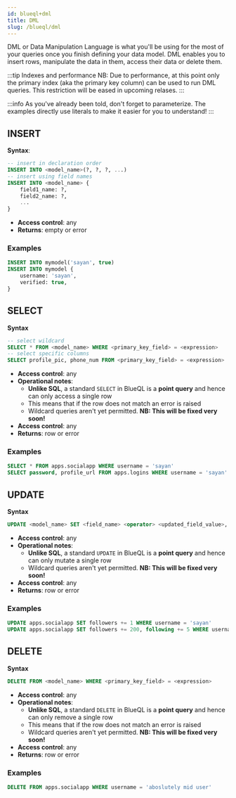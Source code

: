 ```yaml
---
id: blueql+dml
title: DML
slug: /blueql/dml
---
```


DML or Data Manipulation Language is what you'll be using for the most of your queries once you finish defining your data model. DML enables you to insert rows, manipulate the data in them, access their data or delete them.

:::tip Indexes and performance
NB: Due to performance, at this point only the primary index (aka the primary key column) can be used to run DML queries. This
restriction will be eased in upcoming relases.
:::

:::info
As you've already been told, don't forget to parameterize. The examples directly use literals to make it easier for you to understand!
:::

## INSERT

**Syntax**:
```sql
-- insert in declaration order
INSERT INTO <model_name>(?, ?, ?, ...)
-- insert using field names
INSERT INTO <model_name> {
    field1_name: ?,
    field2_name: ?,
    ...
}
```

- **Access control**: any
- **Returns**: empty or error

### Examples

```sql
INSERT INTO mymodel('sayan', true)
INSERT INTO mymodel {
    username: 'sayan',
    verified: true,
}
```

## SELECT

**Syntax**
```sql
-- select wildcard
SELECT * FROM <model_name> WHERE <primary_key_field> = <expression>
-- select specific columns
SELECT profile_pic, phone_num FROM <primary_key_field> = <expression>
```
- **Access control**: any
- **Operational notes**:
  - **Unlike SQL**, a standard `SELECT` in BlueQL is a **point query** and hence can only access a single row
  - This means that if the row does not match an error is raised
  - Wildcard queries aren't yet permitted. **NB: This will be fixed very soon!**
- **Access control**: any
- **Returns**: row or error

### Examples

```sql
SELECT * FROM apps.socialapp WHERE username = 'sayan'
SELECT password, profile_url FROM apps.logins WHERE username = 'sayan'
```

## UPDATE

**Syntax**
```sql
UPDATE <model_name> SET <field_name> <operator> <updated_field_value>, ... WHERE <primary_key_field> = <expression>
```
- **Access control**: any
- **Operational notes**:
  - **Unlike SQL**, a standard `UPDATE` in BlueQL is a **point query** and hence can only mutate a single row
  - Wildcard queries aren't yet permitted. **NB: This will be fixed very soon!**
- **Access control**: any
- **Returns**: row or error

### Examples

```sql
UPDATE apps.socialapp SET followers += 1 WHERE username = 'sayan'
UPDATE apps.socialapp SET followers += 200, following += 5 WHERE username = 'sayan'
```

## DELETE

**Syntax**
```sql
DELETE FROM <model_name> WHERE <primary_key_field> = <expression>
```

- **Access control**: any
- **Operational notes**:
  - **Unlike SQL**, a standard `DELETE` in BlueQL is a **point query** and hence can only remove a single row
  - This means that if the row does not match an error is raised
  - Wildcard queries aren't yet permitted. **NB: This will be fixed very soon!**
- **Access control**: any
- **Returns**: row or error

### Examples

```sql
DELETE FROM apps.socialapp WHERE username = 'aboslutely mid user'
```
